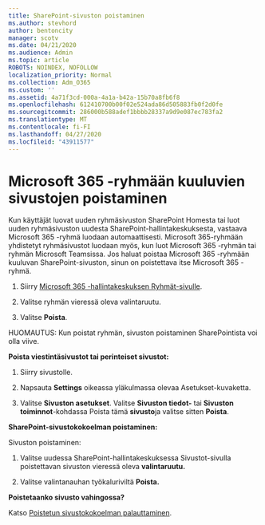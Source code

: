 ```yaml
---
title: SharePoint-sivuston poistaminen
ms.author: stevhord
author: bentoncity
manager: scotv
ms.date: 04/21/2020
ms.audience: Admin
ms.topic: article
ROBOTS: NOINDEX, NOFOLLOW
localization_priority: Normal
ms.collection: Adm_O365
ms.custom: ''
ms.assetid: 4a71f3cd-000a-4a1a-b42a-15b70a8fb6f8
ms.openlocfilehash: 612410700b00f02e524ada86d505883fb0f2d0fe
ms.sourcegitcommit: 286000b588adef1bbbb28337a9d9e087ec783fa2
ms.translationtype: MT
ms.contentlocale: fi-FI
ms.lasthandoff: 04/27/2020
ms.locfileid: "43911577"
---
```

# <a name="delete-sites-that-belong-to-an-microsoft-365-group"></a>Microsoft 365 -ryhmään kuuluvien sivustojen poistaminen

Kun käyttäjät luovat uuden ryhmäsivuston SharePoint Homesta tai luot uuden ryhmäsivuston uudesta SharePoint-hallintakeskuksesta, vastaava Microsoft 365 -ryhmä luodaan automaattisesti. Microsoft 365-ryhmään yhdistetyt ryhmäsivustot luodaan myös, kun luot Microsoft 365 -ryhmän tai ryhmän Microsoft Teamsissa. Jos haluat poistaa Microsoft 365 -ryhmään kuuluvan SharePoint-sivuston, sinun on poistettava itse Microsoft 365 -ryhmä. 
  
1. Siirry [Microsoft 365 -hallintakeskuksen Ryhmät-sivulle](https://portal.office.com/adminportal/home#/groups).
    
2. Valitse ryhmän vieressä oleva valintaruutu.
    
3. Valitse **Poista**.
    
HUOMAUTUS: Kun poistat ryhmän, sivuston poistaminen SharePointista voi olla viive.
  
**Poista viestintäsivustot tai perinteiset sivustot:**

1. Siirry sivustolle.
  
2. Napsauta **Settings** oikeassa yläkulmassa olevaa Asetukset-kuvaketta. 
  
3. Valitse **Sivuston asetukset**. Valitse **Sivuston tiedot-** tai **Sivuston toiminnot**-kohdassa Poista tämä **sivusto**ja valitse sitten **Poista**.
  
**SharePoint-sivustokokoelman poistaminen:**

Sivuston poistaminen:
  
1. Valitse uudessa SharePoint-hallintakeskuksessa Sivustot-sivulla poistettavan sivuston vieressä oleva **valintaruutu.** 
    
2. Valitse valintanauhan työkaluriviltä **Poista.**
    
**Poistetaanko sivusto vahingossa?**

Katso [Poistetun sivustokokoelman palauttaminen](https://go.microsoft.com/fwlink/?linkid=867660).
  

